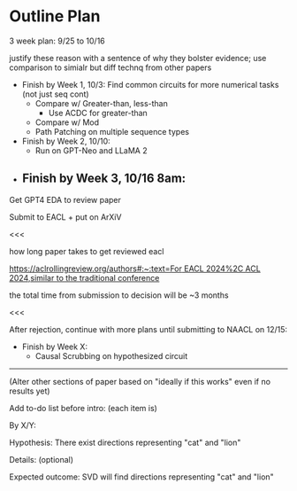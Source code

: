 # Outline Plan

3 week plan: 9/25 to 10/16

justify these reason with a sentence of why they bolster evidence; use comparison to simialr but diff technq from other papers

- Finish by Week 1, 10/3: Find common circuits for more numerical tasks (not just seq cont)
    - Compare w/ Greater-than, less-than
        - Use ACDC for greater-than
    - Compare w/ Mod
    - Path Patching on multiple sequence types
- Finish by Week 2, 10/10:
    - Run on GPT-Neo and LLaMA 2
- Finish by Week 3, 10/16 8am:
    - 

Get GPT4 EDA to review paper

Submit to EACL + put on ArXiV

<<<

how long paper takes to get reviewed eacl

[https://aclrollingreview.org/authors#:~:text=For EACL 2024%2C ACL 2024,similar to the traditional conference](https://aclrollingreview.org/authors#:~:text=For%20EACL%202024%2C%20ACL%202024,similar%20to%20the%20traditional%20conference)

the total time from submission to decision will be ~3 months

<<<

After rejection, continue with more plans until submitting to NAACL on 12/15:

- Finish by Week X:
    - Causal Scrubbing on hypothesized circuit

---

(Alter other sections of paper based on "ideally if this works" even if no results yet)

Add to-do list before intro: (each item is)

By X/Y:

Hypothesis: There exist directions representing "cat" and "lion"

Details: (optional)

Expected outcome: SVD will find directions representing "cat" and "lion"